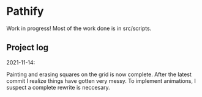 # Pathify

Work in progress! Most of the work done is in src/scripts.

## Project log

2021-11-14:

Painting and erasing squares on the grid is now complete. After the latest commit I realize things have gotten very messy. To implement animations, I suspect a complete rewrite is neccesary.
